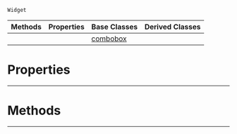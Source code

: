  `Widget`

|Methods|Properties|Base Classes|Derived Classes|
|---|---|---|---|
| | |[combobox](https://github.com/PlasmaEngine/PlasmaDocs/tree/master/docs/C%2B%2B/code_reference/class_reference/combobox.markdown)| |


 #  Properties


---  
 #  Methods


---  
 

 